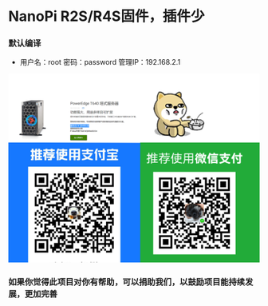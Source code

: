 # NanoPi R2S/R4S固件，插件少

### 默认编译

- 用户名：root 密码：password 管理IP：192.168.2.1



 ![Alt text](data/2.jpg?raw=true "Title")
### 如果你觉得此项目对你有帮助，可以捐助我们，以鼓励项目能持续发展，更加完善

